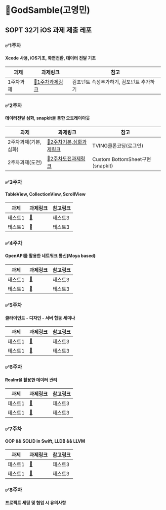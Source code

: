 # GodSamble(고영민)
## SOPT 32기 iOS 과제 제출 레포
### ✅1주차
#### Xcode 사용, iOS기초, 화면전환, 데이터 전달 기초
|과제|과제링크|참고|
|------|---|---|
|1주차과제|[📘1주차과제링크]()|컴포넌트 속성추가하기, 컴포넌트 추가하기|

### ✅2주차
#### 데이터전달 심화, snapkit을 통한 오토레이아웃
|과제|과제링크|참고|
|------|---|---|
|2주차과제(기본,심화)|[📘2주차기본,심화과제링크]()|TVING클론코딩(로그인)|
|2주차과제(도전)|[📘2주차도전과제링크]()|Custom BottomSheet구현(snapkit)|

### ✅3주차
#### TableView, CollectionView, ScrollView
|과제|과제링크|참고링크|
|------|---|---|
|테스트1|[📘]()|테스트3|
|테스트1|[📘]()|테스트3|

### ✅4주차
#### OpenAPI를 활용한 네트워크 통신(Moya based)
|과제|과제링크|참고링크|
|------|---|---|
|테스트1|[📘]()|테스트3|
|테스트1|[📘]()|테스트3|

### ✅5주차
#### 클라이언트 - 디자인 - 서버 합동 세미나
|과제|과제링크|참고링크|
|------|---|---|
|테스트1|[📘]()|테스트3|
|테스트1|[📘]()|테스트3|

### ✅6주차 
#### Realm을 활용한 데이터 관리
|과제|과제링크|참고링크|
|------|---|---|
|테스트1|[📘]()|테스트3|
|테스트1|[📘]()|테스트3|

### ✅7주차
#### OOP && SOLID in Swift, LLDB && LLVM
|과제|과제링크|참고링크|
|------|---|---|
|테스트1|[📘]()|테스트3|
|테스트1|[📘]()|테스트3|

### ✅8주차
#### 프로젝트 세팅 및 협업 시 유의사항
